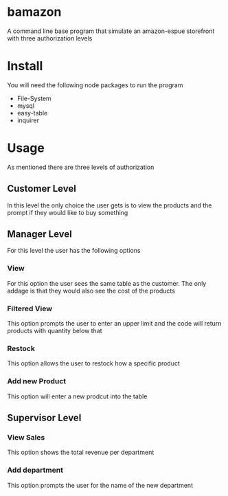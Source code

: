 # bamazon

A command line base program that simulate an amazon-espue storefront with three authorization levels

# Install

You will need the following node packages to run the program

+ File-System  
+ mysql
+ easy-table
+ inquirer


# Usage

As mentioned there are three levels of authorization 

## Customer Level

In this level the only choice the user gets is to view the products and the prompt if they would like to buy something

## Manager Level

For this level the user has the following options

### View
For this option the user sees the same table as the customer. The only addage is that they would also see the cost of the products

### Filtered View
This option prompts the user to enter an upper limit and the code will return products with quantity below that

### Restock
This option allows the user to restock how a specific product

### Add new Product
This option will enter a new prodcut into the table

## Supervisor Level

### View Sales

This option shows the total revenue per department

### Add department

This option prompts the user for the name of the new department

